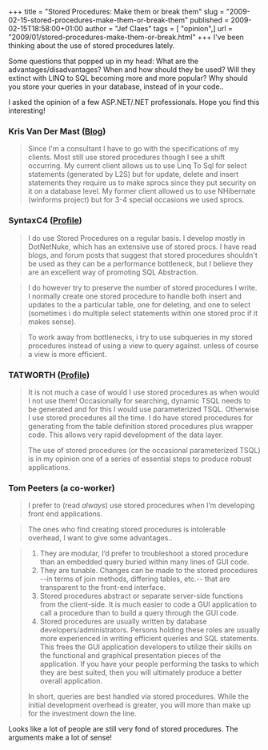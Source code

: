 +++
title = "Stored Procedures: Make them or break them"
slug = "2009-02-15-stored-procedures-make-them-or-break-them"
published = 2009-02-15T18:58:00+01:00
author = "Jef Claes"
tags = [ "opinion",]
url = "2009/01/stored-procedures-make-them-or-break.html"
+++
I've been thinking about the use of stored procedures lately.  
  
Some questions that popped up in my head: What are the
advantages/disadvantages? When and how should they be used? Will they
extinct with LINQ to SQL becoming more and more popular? Why should you
store your queries in your database, instead of in your code..  
  
I asked the opinion of a few ASP.NET/.NET professionals. Hope you find
this interesting!  
  
### Kris Van Der Mast ([Blog](http://blog.krisvandermast.com/))

> Since I'm a consultant I have to go with the specifications of my
> clients. Most still use stored procedures though I see a shift
> occurring. My current client allows us to use Linq To Sql for select
> statements (generated by L2S) but for update, delete and insert
> statements they require us to make sprocs since they put security on
> it on a database level. My former client allowed us to use NHibernate
> (winforms project) but for 3-4 special occasions we used sprocs.

  
### SyntaxC4 ([Profile](http://forums.asp.net/members/SyntaxC4.aspx))

> I do use Stored Procedures on a regular basis. I develop mostly in
> DotNetNuke, which has an extensive use of stored procs. I have read
> blogs, and forum posts that suggest that stored procedures shouldn't
> be used as they can be a performance bottleneck, but I believe they
> are an excellent way of promoting SQL Abstraction. 

> I do however try to preserve the number of stored procedures I write.
> I normally create one stored procedure to handle both insert and
> updates to the a particular table, one for deleting, and one to select
> (sometimes i do multiple select statements within one stored proc if
> it makes sense). 

> To work away from bottlenecks, i try to use subqueries in my stored
> procedures instead of using a view to query against. unless of course
> a view is more efficient.

### TATWORTH ([Profile](http://forums.asp.net/members/TATWORTH.aspx))</span>  

> It is not much a case of would I use stored procedures as when would I
> not use them! Occasionally for searching, dynamic TSQL needs to be
> generated and for this I would use parameterized TSQL. Otherwise I use
> stored procedures all the time. I do have stored procedures for
> generating from the table definition stored procedures plus wrapper
> code. This allows very rapid development of the data layer.  
>   
> The use of stored procedures (or the occasional parameterized TSQL) is
> in my opinion one of a series of essential steps to produce robust
> applications.
  
### Tom Peeters (a co-worker)
  
> I prefer to (read *always*) use stored procedures when I’m developing
> front end applications. 

> The ones who find creating stored procedures is intolerable overhead,
> I want to give some advantages.. 

> 1.  They are modular, I’d prefer to troubleshoot a stored procedure
>     than an embedded query buried within many lines of GUI code.
> 2.  They are tunable. Changes can be made to the stored procedures
>     --in terms of join methods, differing tables, etc.-- that are
>     transparent to the front-end interface.
> 3.  Stored procedures abstract or separate server-side functions from
>     the client-side. It is much easier to code a GUI application to
>     call a procedure than to build a query through the GUI code.
> 4.  Stored procedures are usually written by database
>     developers/administrators. Persons holding these roles are usually
>     more experienced in writing efficient queries and SQL statements.
>     This frees the GUI application developers to utilize their skills
>     on the functional and graphical presentation pieces of the
>     application. If you have your people performing the tasks to which
>     they are best suited, then you will ultimately produce a better
>     overall application.
>
> In short, queries are best handled via stored procedures. While the
> initial development overhead is greater, you will more than make up
> for the investment down the line.

Looks like a lot of people are still very fond of stored procedures. The
arguments make a lot of sense!  
